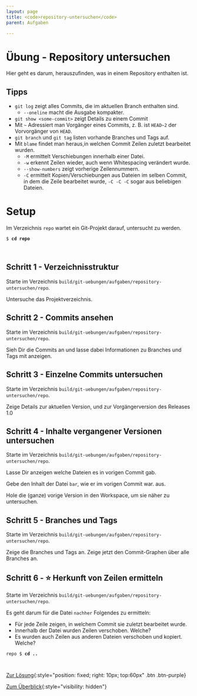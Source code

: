 ```yaml
---
layout: page
title: <code>repository-untersuchen</code>
parent: Aufgaben

---
```

# Übung - Repository untersuchen

Hier geht es darum, herauszufinden, was in einem Repository enthalten ist.

## Tipps

* `git log` zeigt alles Commits, die im aktuellen Branch enthalten sind.
  - `--oneline` macht die Ausgabe kompakter.
* `git show <some-commit>` zeigt Details zu einem Commit
* Mit `~` Adressiert man Vorgänger eines Commits, 
  z. B. ist `HEAD~2` der Vorvorgänger von `HEAD`.
* `git branch` und `git tag` listen vorhande Branches und Tags auf.
* Mit `blame` findet man heraus,in welchen Commit Zeilen zuletzt bearbeitet wurden.
  - `-M` ermittelt Verschiebungen innerhalb einer Datei. 
  - `-w` erkennt Zeilen wieder, auch wenn Whitespacing verändert wurde.
  - `--show-numbers` zeigt vorherige Zeilennummern.
  - `-C` ermittelt Kopien/Verschiebungen aus Dateien im selben  Commit, in dem die Zeile bearbeitet wurde,
    `-C -C -C` sogar aus beliebigen Dateien.
   
# Setup

Im Verzeichnis `repo` wartet ein Git-Projekt darauf,
untersucht zu werden. 



<pre><code>$ <b>cd repo</b><br><br><br></code></pre>


<!--UEB-Repository untersuchen--><h2>Schritt 1 - Verzeichnisstruktur</h2>

Starte im Verzeichnis `build/git-uebungen/aufgaben/repository-untersuchen/repo`.

Untersuche das Projektverzeichnis.

<!--UEB-Repository untersuchen--><h2>Schritt 2 - Commits ansehen</h2>

Starte im Verzeichnis `build/git-uebungen/aufgaben/repository-untersuchen/repo`.

Sieh Dir die Commits an und lasse dabei Informationen 
zu Branches und Tags mit anzeigen.

<!--UEB-Repository untersuchen--><h2>Schritt 3 - Einzelne Commits untersuchen</h2>

Starte im Verzeichnis `build/git-uebungen/aufgaben/repository-untersuchen/repo`.

Zeige Details zur aktuellen Version,
und zur Vorgängerversion des Releases 1.0

<!--UEB-Repository untersuchen--><h2>Schritt 4 - Inhalte vergangener Versionen untersuchen</h2>

Starte im Verzeichnis `build/git-uebungen/aufgaben/repository-untersuchen/repo`.

Lasse Dir anzeigen welche Dateien es in vorigen Commit gab.

Gebe den Inhalt der Datei `bar`,  wie er im vorigen Commit war. aus.

Hole die (ganze) vorige Version in den Workspace, um sie näher zu untersuchen.

<!--UEB-Repository untersuchen--><h2>Schritt 5 - Branches und Tags</h2>

Starte im Verzeichnis `build/git-uebungen/aufgaben/repository-untersuchen/repo`.

Zeige die Branches und Tags an.
Zeige jetzt den Commit-Graphen über alle Branches an.

<!--UEB-Repository untersuchen--><h2>Schritt 6 - ⭐ Herkunft von Zeilen ermitteln</h2>

Starte im Verzeichnis `build/git-uebungen/aufgaben/repository-untersuchen/repo`.

Es geht darum für die Datei `nachher` Folgendes zu ermitteln:

* Für jede Zeile zeigen, in welchem Commit sie zuletzt bearbeitet wurde.
* Innerhalb der Datei wurden Zeilen verschoben. Welche?
* Es wurden auch Zeilen aus anderen Dateien verschoben und kopiert. Welche?


<pre><code>repo $ <b>cd ..</b><br><br><br></code></pre>


[Zur Lösung](loesung-repository-untersuchen.html){:style="position: fixed; right: 10px; top:60px" .btn .btn-purple}

[Zum Überblick](../../ueberblick.html){:style="visibility: hidden"}

